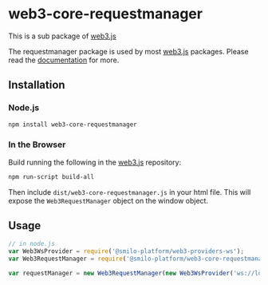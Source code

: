 # web3-core-requestmanager

This is a sub package of [web3.js][repo]

The requestmanager package is used by most [web3.js][repo] packages.
Please read the [documentation][docs] for more.

## Installation

### Node.js

```bash
npm install web3-core-requestmanager
```

### In the Browser

Build running the following in the [web3.js][repo] repository:

```bash
npm run-script build-all
```

Then include `dist/web3-core-requestmanager.js` in your html file.
This will expose the `Web3RequestManager` object on the window object.


## Usage

```js
// in node.js
var Web3WsProvider = require('@smilo-platform/web3-providers-ws');
var Web3RequestManager = require('@smilo-platform/web3-core-requestmanager');

var requestManager = new Web3RequestManager(new Web3WsProvider('ws://localhost:8546'));
```


[docs]: http://web3js.readthedocs.io/en/1.0/
[repo]: https://github.com/ethereum/web3.js


